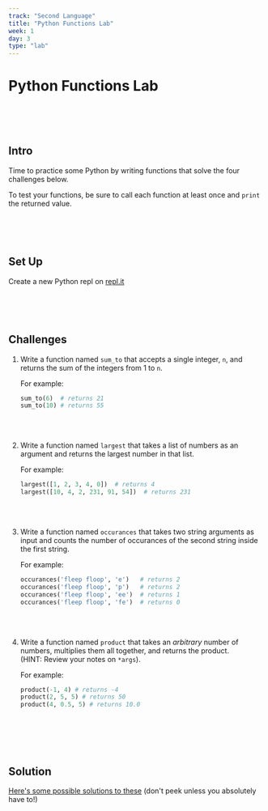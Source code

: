 ```yaml
---
track: "Second Language"
title: "Python Functions Lab"
week: 1
day: 3
type: "lab"
---
```




# Python Functions Lab

<br>
<br>
<br>


## Intro

Time to practice some Python by writing functions that solve the four challenges below.

To test your functions, be sure to call each function at least once and `print` the returned value.

<br>
<br>
<br>


## Set Up

Create a new Python repl on [repl.it](https://repl.it)

<br>
<br>
<br>


## Challenges

1. Write a function named `sum_to` that accepts a single integer, `n`, and returns the sum of the integers from 1 to `n`.
	
	For example:

	```python
	sum_to(6)  # returns 21
	sum_to(10) # returns 55
	```
<br>
<br>


2. Write a function named `largest` that takes a list of numbers as an argument and returns the largest number in that list.

	For example:
	
	```python
	largest([1, 2, 3, 4, 0])  # returns 4
	largest([10, 4, 2, 231, 91, 54])  # returns 231
	```


<br>
<br>

3. Write a function named `occurances` that takes two string arguments as input and counts the number of occurances of the second string inside the first string.

	For example:

	```python
	occurances('fleep floop', 'e')   # returns 2
	occurances('fleep floop', 'p')   # returns 2
	occurances('fleep floop', 'ee')  # returns 1
	occurances('fleep floop', 'fe')  # returns 0
	```


<br>
<br>



4. Write a function named `product` that takes an *arbitrary* number of numbers, multiplies them all together, and returns the product.<br>(HINT: Review your notes on `*args`).

	For example:
	
	```python
	product(-1, 4) # returns -4
	product(2, 5, 5) # returns 50
	product(4, 0.5, 5) # returns 10.0
	```


<br>
<br>
<br>
<br>


## Solution 

[Here's some possible solutions to these](https://repl.it/@DanielJS/Python-Functions-Lab-Solutions) (don't peek unless you absolutely have to!)